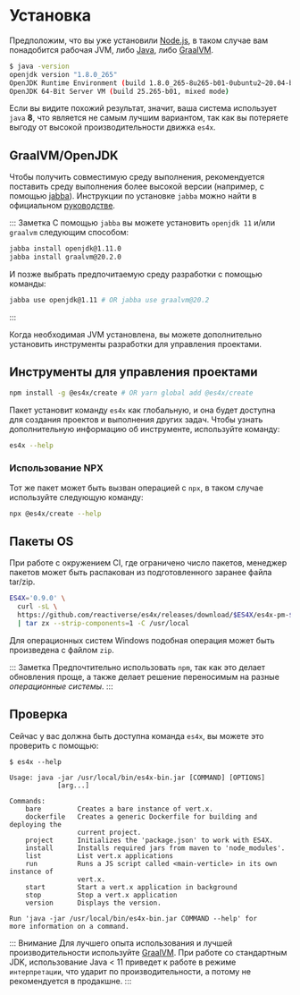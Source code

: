 # Установка

Предположим, что вы уже установили [Node.js](https://nodejs.org/), в таком случае вам понадобится рабочая JVM, либо
[Java](https://adoptopenjdk.net/), либо [GraalVM](http://www.graalvm.org/).

```bash
$ java -version
openjdk version "1.8.0_265"
OpenJDK Runtime Environment (build 1.8.0_265-8u265-b01-0ubuntu2~20.04-b01)
OpenJDK 64-Bit Server VM (build 25.265-b01, mixed mode)
```

Если вы видите похожий результат, значит, ваша система использует `java` **8**, что является не самым лучшим вариантом,
так как вы потеряете выгоду от высокой производительности движка `es4x`.

## GraalVM/OpenJDK

Чтобы получить совместимую среду выполнения, рекомендуется поставить среду выполнения более высокой версии (например, с
помощью [jabba](https://github.com/shyiko/jabba)). Инструкции по установке `jabba` можно найти в официальном
[руководстве](https://github.com/shyiko/jabba#installation).

::: Заметка
С помощью `jabba` вы можете установить `openjdk 11` и/или `graalvm` следующим способом:

```bash
jabba install openjdk@1.11.0
jabba install graalvm@20.2.0
```

И позже выбрать предпочитаемую среду разработки с помощью команды:

```bash
jabba use openjdk@1.11 # OR jabba use graalvm@20.2
```
:::

Когда необходимая JVM установлена, вы можете дополнительно установить инструменты разработки для управления проектами.

## Инструменты для управления проектами

```bash
npm install -g @es4x/create # OR yarn global add @es4x/create
```

Пакет установит команду `es4x` как глобальную, и она будет доступна для создания проектов и выполнения других задач.
Чтобы узнать дополнительную информацию об инструменте, используйте команду:

```bash
es4x --help
```

### Использование NPX

Тот же пакет может быть вызван операцией с `npx`, в таком случае используйте следующую команду:

```bash
npx @es4x/create --help
```

## Пакеты OS

При работе с окружением CI, где ограничено число пакетов, менеджер пакетов может быть распакован из подготовленного
заранее файла tar/zip.

```bash
ES4X='0.9.0' \
  curl -sL \
  https://github.com/reactiverse/es4x/releases/download/$ES4X/es4x-pm-$ES4X-bin.tar.gz \
  | tar zx --strip-components=1 -C /usr/local
```

Для операционных систем Windows подобная операция может быть произведена с файлом `zip`.

::: Заметка
Предпочтительно использовать `npm`, так как это делает обновления проще, а также делает решение переносимым на разные
*операционные системы*.
:::


## Проверка

Сейчас у вас должна быть доступна команда `es4x`, вы можете это проверить с помощью:

```
$ es4x --help

Usage: java -jar /usr/local/bin/es4x-bin.jar [COMMAND] [OPTIONS]
            [arg...]

Commands:
    bare         Creates a bare instance of vert.x.
    dockerfile   Creates a generic Dockerfile for building and deploying the
                 current project.
    project      Initializes the 'package.json' to work with ES4X.
    install      Installs required jars from maven to 'node_modules'.
    list         List vert.x applications
    run          Runs a JS script called <main-verticle> in its own instance of
                 vert.x.
    start        Start a vert.x application in background
    stop         Stop a vert.x application
    version      Displays the version.

Run 'java -jar /usr/local/bin/es4x-bin.jar COMMAND --help' for
more information on a command.
```

::: Внимание
Для лучшего опыта использования и лучшей производительности используйте [GraalVM](https://www.graalvm.org). При работе
со стандартным JDK, использование Java < 11 приведет к работе в режиме `интерпретации`, что ударит по
производительности, а потому не рекомендуется в продакшне.
:::

